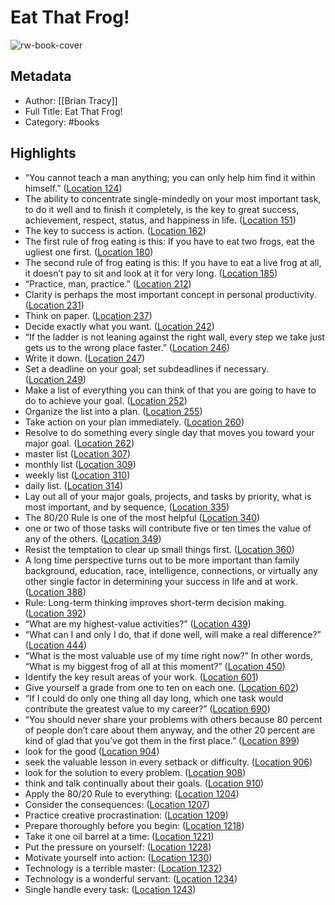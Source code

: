# Eat That Frog!

![rw-book-cover](https://images-na.ssl-images-amazon.com/images/I/51DFpUVGkQL._SL200_.jpg)

## Metadata
- Author: [[Brian Tracy]]
- Full Title: Eat That Frog!
- Category: #books

## Highlights
- “You cannot teach a man anything; you can only help him find it within himself.” ([Location 124](https://readwise.io/to_kindle?action=open&asin=B01MYEM8SZ&location=124))
- The ability to concentrate single-mindedly on your most important task, to do it well and to finish it completely, is the key to great success, achievement, respect, status, and happiness in life. ([Location 151](https://readwise.io/to_kindle?action=open&asin=B01MYEM8SZ&location=151))
- The key to success is action. ([Location 162](https://readwise.io/to_kindle?action=open&asin=B01MYEM8SZ&location=162))
- The first rule of frog eating is this: If you have to eat two frogs, eat the ugliest one first. ([Location 180](https://readwise.io/to_kindle?action=open&asin=B01MYEM8SZ&location=180))
- The second rule of frog eating is this: If you have to eat a live frog at all, it doesn’t pay to sit and look at it for very long. ([Location 185](https://readwise.io/to_kindle?action=open&asin=B01MYEM8SZ&location=185))
- “Practice, man, practice.” ([Location 212](https://readwise.io/to_kindle?action=open&asin=B01MYEM8SZ&location=212))
- Clarity is perhaps the most important concept in personal productivity. ([Location 231](https://readwise.io/to_kindle?action=open&asin=B01MYEM8SZ&location=231))
- Think on paper. ([Location 237](https://readwise.io/to_kindle?action=open&asin=B01MYEM8SZ&location=237))
- Decide exactly what you want. ([Location 242](https://readwise.io/to_kindle?action=open&asin=B01MYEM8SZ&location=242))
- “If the ladder is not leaning against the right wall, every step we take just gets us to the wrong place faster.” ([Location 246](https://readwise.io/to_kindle?action=open&asin=B01MYEM8SZ&location=246))
- Write it down. ([Location 247](https://readwise.io/to_kindle?action=open&asin=B01MYEM8SZ&location=247))
- Set a deadline on your goal; set subdeadlines if necessary. ([Location 249](https://readwise.io/to_kindle?action=open&asin=B01MYEM8SZ&location=249))
- Make a list of everything you can think of that you are going to have to do to achieve your goal. ([Location 252](https://readwise.io/to_kindle?action=open&asin=B01MYEM8SZ&location=252))
- Organize the list into a plan. ([Location 255](https://readwise.io/to_kindle?action=open&asin=B01MYEM8SZ&location=255))
- Take action on your plan immediately. ([Location 260](https://readwise.io/to_kindle?action=open&asin=B01MYEM8SZ&location=260))
- Resolve to do something every single day that moves you toward your major goal. ([Location 262](https://readwise.io/to_kindle?action=open&asin=B01MYEM8SZ&location=262))
- master list ([Location 307](https://readwise.io/to_kindle?action=open&asin=B01MYEM8SZ&location=307))
- monthly list ([Location 309](https://readwise.io/to_kindle?action=open&asin=B01MYEM8SZ&location=309))
- weekly list ([Location 310](https://readwise.io/to_kindle?action=open&asin=B01MYEM8SZ&location=310))
- daily list. ([Location 314](https://readwise.io/to_kindle?action=open&asin=B01MYEM8SZ&location=314))
- Lay out all of your major goals, projects, and tasks by priority, what is most important, and by sequence, ([Location 335](https://readwise.io/to_kindle?action=open&asin=B01MYEM8SZ&location=335))
- The 80/20 Rule is one of the most helpful ([Location 340](https://readwise.io/to_kindle?action=open&asin=B01MYEM8SZ&location=340))
- one or two of those tasks will contribute five or ten times the value of any of the others. ([Location 349](https://readwise.io/to_kindle?action=open&asin=B01MYEM8SZ&location=349))
- Resist the temptation to clear up small things first. ([Location 360](https://readwise.io/to_kindle?action=open&asin=B01MYEM8SZ&location=360))
- A long time perspective turns out to be more important than family background, education, race, intelligence, connections, or virtually any other single factor in determining your success in life and at work. ([Location 388](https://readwise.io/to_kindle?action=open&asin=B01MYEM8SZ&location=388))
- Rule: Long-term thinking improves short-term decision making. ([Location 392](https://readwise.io/to_kindle?action=open&asin=B01MYEM8SZ&location=392))
- “What are my highest-value activities?” ([Location 439](https://readwise.io/to_kindle?action=open&asin=B01MYEM8SZ&location=439))
- “What can I and only I do, that if done well, will make a real difference?” ([Location 444](https://readwise.io/to_kindle?action=open&asin=B01MYEM8SZ&location=444))
- “What is the most valuable use of my time right now?” In other words, “What is my biggest frog of all at this moment?” ([Location 450](https://readwise.io/to_kindle?action=open&asin=B01MYEM8SZ&location=450))
- Identify the key result areas of your work. ([Location 601](https://readwise.io/to_kindle?action=open&asin=B01MYEM8SZ&location=601))
- Give yourself a grade from one to ten on each one. ([Location 602](https://readwise.io/to_kindle?action=open&asin=B01MYEM8SZ&location=602))
- “If I could do only one thing all day long, which one task would contribute the greatest value to my career?” ([Location 690](https://readwise.io/to_kindle?action=open&asin=B01MYEM8SZ&location=690))
- “You should never share your problems with others because 80 percent of people don’t care about them anyway, and the other 20 percent are kind of glad that you’ve got them in the first place.” ([Location 899](https://readwise.io/to_kindle?action=open&asin=B01MYEM8SZ&location=899))
- look for the good ([Location 904](https://readwise.io/to_kindle?action=open&asin=B01MYEM8SZ&location=904))
- seek the valuable lesson in every setback or difficulty. ([Location 906](https://readwise.io/to_kindle?action=open&asin=B01MYEM8SZ&location=906))
- look for the solution to every problem. ([Location 908](https://readwise.io/to_kindle?action=open&asin=B01MYEM8SZ&location=908))
- think and talk continually about their goals. ([Location 910](https://readwise.io/to_kindle?action=open&asin=B01MYEM8SZ&location=910))
- Apply the 80/20 Rule to everything: ([Location 1204](https://readwise.io/to_kindle?action=open&asin=B01MYEM8SZ&location=1204))
- Consider the consequences: ([Location 1207](https://readwise.io/to_kindle?action=open&asin=B01MYEM8SZ&location=1207))
- Practice creative procrastination: ([Location 1209](https://readwise.io/to_kindle?action=open&asin=B01MYEM8SZ&location=1209))
- Prepare thoroughly before you begin: ([Location 1218](https://readwise.io/to_kindle?action=open&asin=B01MYEM8SZ&location=1218))
- Take it one oil barrel at a time: ([Location 1221](https://readwise.io/to_kindle?action=open&asin=B01MYEM8SZ&location=1221))
- Put the pressure on yourself: ([Location 1228](https://readwise.io/to_kindle?action=open&asin=B01MYEM8SZ&location=1228))
- Motivate yourself into action: ([Location 1230](https://readwise.io/to_kindle?action=open&asin=B01MYEM8SZ&location=1230))
- Technology is a terrible master: ([Location 1232](https://readwise.io/to_kindle?action=open&asin=B01MYEM8SZ&location=1232))
- Technology is a wonderful servant: ([Location 1234](https://readwise.io/to_kindle?action=open&asin=B01MYEM8SZ&location=1234))
- Single handle every task: ([Location 1243](https://readwise.io/to_kindle?action=open&asin=B01MYEM8SZ&location=1243))
